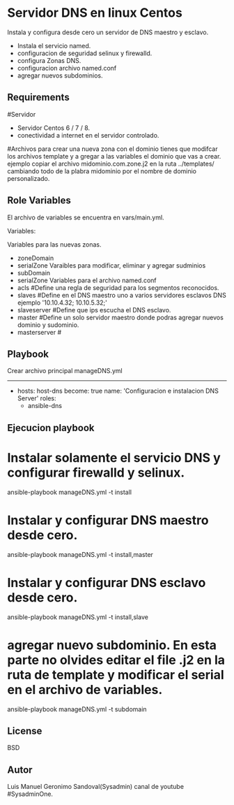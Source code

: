 Servidor DNS en linux Centos
=========

Instala y configura desde cero un servidor de DNS maestro y esclavo.
- Instala el servicio named.
- configuracion de seguridad selinux y firewalld.
- configura Zonas DNS.
- configuracion archivo named.conf
- agregar nuevos subdominios.

Requirements
------------
#Servidor
- Servidor Centos 6 / 7 / 8.
- conectividad a internet en el servidor controlado.

#Archivos
para crear una nueva zona con el dominio tienes que modifcar los archivos template y a gregar a las variables el dominio que vas a crear.
ejemplo copiar el archivo midominio.com.zone.j2 en la ruta ../templates/ cambiando todo de la plabra midominio por el nombre de dominio personalizado.


Role Variables
--------------

El archivo de variables se encuentra en vars/main.yml.

Variables:

Variables para las nuevas zonas.
- zoneDomain
- serialZone
Varaibles para modificar, eliminar y agregar sudminios
- subDomain
- serialZone
Variables para el archivo named.conf
- acls #Define una regla de seguridad para los segmentos reconocidos.
- slaves #Define en el DNS maestro uno a varios servidores esclavos DNS ejemplo '10.10.4.32; 10.10.5.32;' 
- slaveserver #Define que ips escucha el DNS esclavo.
- master #Define un solo servidor maestro donde podras agregar nuevos dominio y sudominio.
- masterserver #


Playbook
----------------

Crear archivo principal manageDNS.yml

---
- hosts: host-dns
  become: true
  name: 'Configuracion e instalacion DNS Server'
  roles:
    - ansible-dns

Ejecucion playbook
------------------

# Instalar solamente el servicio DNS y configurar firewalld y selinux.
ansible-playbook manageDNS.yml -t install

# Instalar y configurar DNS maestro desde cero.
ansible-playbook manageDNS.yml -t install,master

# Instalar y configurar DNS esclavo desde cero.
ansible-playbook manageDNS.yml -t install,slave

# agregar nuevo subdominio. En esta parte no olvides editar el file .j2 en la ruta de template y modificar el serial en el archivo de variables.
ansible-playbook manageDNS.yml -t subdomain

License
-------

BSD

Autor
------------------

Luis Manuel Geronimo Sandoval(Sysadmin) canal de youtube #SysadminOne.
